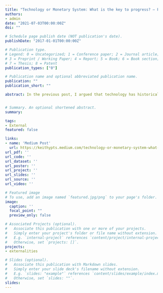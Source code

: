 ```yaml
---
title: "Technology or Monetary System: What is the key to progress? — Part II: The case for the Monetary System"
authors:
- admin
date: "2021-07-03T00:00:00Z"
doi: ""

# Schedule page publish date (NOT publication's date).
publishDate: "2017-01-01T00:00:00Z"

# Publication type.
# Legend: 0 = Uncategorized; 1 = Conference paper; 2 = Journal article;
# 3 = Preprint / Working Paper; 4 = Report; 5 = Book; 6 = Book section;
# 7 = Thesis; 8 = Patent
publication_types: ["0"]

# Publication name and optional abbreviated publication name.
publication: ""
publication_short: ""

abstract: In the previous post, I argued that technology has historically exploited layers of smaller and smaller phenomena. During this process, fundamental discoveries in the nature of matter, energy, and information have allowed for the construction of very productive economic niches. These niches are not uniformly distributed geographically, regardless of the monetary system. This implies that having a diverse pool of available technologies is predictive of growth at the country level. Of course, this analysis is incomplete because we assumed all the time that we are immersed in a functioning monetary system. In this post, I’ll argue the opposing view and argue why having a functioning monetary system is the key to the growth of modern society. Moreover, I’ll claim that the discovery of money is an evolutionary transition of such importance that it may be compared with early transitions in the very first life to arise on earth or the emergence of human intelligence compared to other animals.


# Summary. An optional shortened abstract.
summary: 

tags:
- External
featured: false

links:
- name: 'Medium Post'
  url: https://keithypts.medium.com/technology-or-monetary-system-what-is-the-key-to-progress-8d3ad19202d5
url_pdf: ''
url_code: '' 
url_dataset: ''
url_poster: ''
url_project: ''
url_slides: ''
url_source: ''
url_video: ''

# Featured image
# To use, add an image named `featured.jpg/png` to your page's folder. 
image:
  caption: ''
  focal_point: ""
  preview_only: false

# Associated Projects (optional).
#   Associate this publication with one or more of your projects.
#   Simply enter your project's folder or file name without extension.
#   E.g. `internal-project` references `content/project/internal-project/index.md`.
#   Otherwise, set `projects: []`.
projects:
- externalities

# Slides (optional).
#   Associate this publication with Markdown slides.
#   Simply enter your slide deck's filename without extension.
#   E.g. `slides: "example"` references `content/slides/example/index.md`.
#   Otherwise, set `slides: ""`.
slides:
---
```

